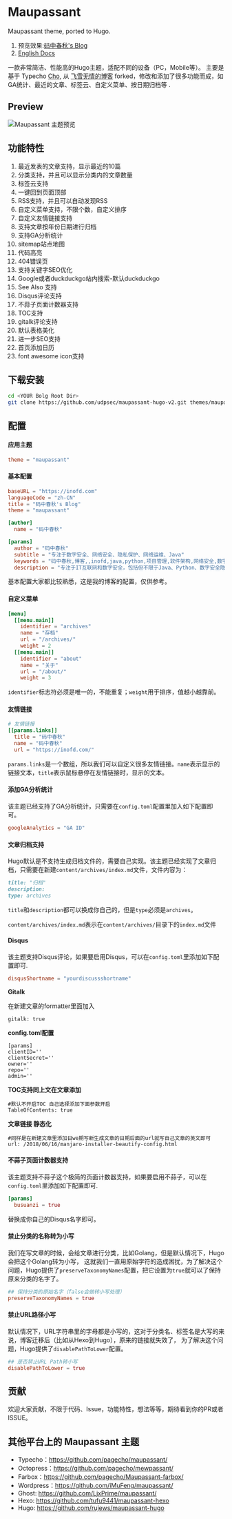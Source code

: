 # Maupassant
Maupassant theme, ported to Hugo.

1. 预览效果:[码中春秋's Blog](https://inofd.com/)
2. [English Docs](README.md)

一款非常简洁、性能高的Hugo主题，适配不同的设备（PC，Mobile等）。 主要是基于 Typecho [Cho](https://github.com/pagecho/maupassant/), 从 [飞雪无情的博客](https://github.com/rujews/maupassant-hugoo) forked，修改和添加了很多功能而成，如GA统计、最近的文章、标签云、自定义菜单、按日期归档等 .

## Preview

![Maupassant 主题预览](./preview.png "Maupassant 主题预览")



## 功能特性

1. 最近发表的文章支持，显示最近的10篇 
2. 分类支持，并且可以显示分类内的文章数量
3. 标签云支持
4. 一键回到页面顶部
5. RSS支持，并且可以自动发现RSS
6. 自定义菜单支持，不限个数，自定义排序
7. 自定义友情链接支持
8. 支持文章按年份日期进行归档
9. 支持GA分析统计
10. sitemap站点地图
11. 代码高亮
12. 404错误页
13. 支持关键字SEO优化
14. Google或者duckduckgo站内搜索-默认duckduckgo
15. See Also 支持
16. Disqus评论支持
17. 不蒜子页面计数器支持
18. TOC支持
19. gitalk评论支持
20. 默认表格美化
21. 进一步SEO支持
22. 首页添加日历
23. font awesome icon支持

## 下载安装

```bash
cd <YOUR Bolg Root Dir>
git clone https://github.com/udpsec/maupassant-hugo-v2.git themes/maupassant
```

## 配置

#### 应用主题

```toml
theme = "maupassant"
```

#### 基本配置

```toml
baseURL = "https://inofd.com"
languageCode = "zh-CN"
title = "码中春秋's Blog"
theme = "maupassant"

[author]
  name = "码中春秋"

[params]
  author = "码中春秋"
  subtitle = "专注于数字安全、网络安全、隐私保护、网络运维、Java"
  keywords = "码中春秋,博客,,inofd,java,python,项目管理,软件架构,网络安全,数字安全,隐私保护"
  description = "专注于IT互联网和数字安全，包括但不限于Java、Python、数字安全隐私保护等"
```

基本配置大家都比较熟悉，这是我的博客的配置，仅供参考。

#### 自定义菜单

```toml
[menu]
  [[menu.main]]
    identifier = "archives"
    name = "存档"
    url = "/archives/"
    weight = 2
  [[menu.main]]
    identifier = "about"
    name = "关于"
    url = "/about/"
    weight = 3
```

`identifier`标志符必须是唯一的，不能重复；`weight`用于排序，值越小越靠前。

#### 友情链接

```toml
# 友情链接
[[params.links]]
  title = "码中春秋"
  name = "码中春秋"
  url = "https://inofd.com/"
```

`params.links`是一个数组，所以我们可以自定义很多友情链接。`name`表示显示的链接文本，`title`表示鼠标悬停在友情链接时，显示的文本。

#### 添加GA分析统计

该主题已经支持了GA分析统计，只需要在`config.toml`配置里加入如下配置即可。
```toml
googleAnalytics = "GA ID"
```

#### 文章归档支持

Hugo默认是不支持生成归档文件的，需要自己实现。该主题已经实现了文章归档，只需要在新建`content/archives/index.md`文件，文件内容为：

```md
title: "归档"
description: 
type: archives
```

`title`和`description`都可以换成你自己的，但是`type`必须是`archives`。

`content/archives/index.md`表示在`content/archives/`目录下的`index.md`文件

#### Disqus

该主题支持Disqus评论，如果要启用Disqus，可以在`config.toml`里添加如下配置即可.

```toml
disqusShortname = "yourdiscussshortname"
```

**Gitalk**

在新建文章的formatter里面加入

```
gitalk: true
```

**config.toml配置**

```
[params]
clientID=''
clientSecret=''
owner=''
repo=''
admin=''
```

**TOC支持同上文在文章添加**

```
#默认不开启TOC 自己选择添加下面参数开启
TableOfContents: true
```

**文章链接 静态化**

```
#同样是在新建文章里添加日we期写新生成文章的日期后面的url就写自己文章的英文即可
url: /2018/06/16/manjaro-installer-beautify-config.html
```

#### 不蒜子页面计数器支持

该主题支持不蒜子这个极简的页面计数器支持，如果要启用不蒜子，可以在`config.toml`里添加如下配置即可.

```toml
[params]
  busuanzi = true
```

替换成你自己的Disqus名字即可。

#### 禁止分类的名称转为小写

我们在写文章的时候，会给文章进行分类，比如Golang，但是默认情况下，Hugo会把这个Golang转为小写，
这就我们一直用原始字符的造成困扰，为了解决这个问题，Hugo提供了`preserveTaxonomyNames`配置，把它设置为`true`就可以了保持原来分类的名字了。

```toml
## 保持分类的原始名字（false会做转小写处理）
preserveTaxonomyNames = true
```

#### 禁止URL路径小写

默认情况下，URL字符串里的字母都是小写的，这对于分类名、标签名是大写的来说，博客迁移后（比如从Hexo到Hugo），原来的链接就失效了，
为了解决这个问题，Hugo提供了`disablePathToLower`配置。

```toml
## 是否禁止URL Path转小写
disablePathToLower = true
```



## 贡献

欢迎大家贡献，不限于代码、Issue，功能特性，想法等等，期待看到你的PR或者ISSUE。

## 其他平台上的 Maupassant 主题

+ Typecho：https://github.com/pagecho/maupassant/
+ Octopress：https://github.com/pagecho/mewpassant/
+ Farbox：https://github.com/pagecho/Maupassant-farbox/
+ Wordpress：https://github.com/iMuFeng/maupassant/
+ Ghost: https://github.com/LjxPrime/maupassant/
+ Hexo: https://github.com/tufu9441/maupassant-hexo
+ Hugo: https://github.com/rujews/maupassant-hugo
